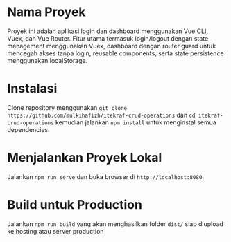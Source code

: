 # Nama Proyek

Proyek ini adalah aplikasi login dan dashboard menggunakan Vue CLI, Vuex, dan Vue Router. Fitur utama termasuk login/logout dengan state management menggunakan Vuex, dashboard dengan router guard untuk mencegah akses tanpa login, reusable components, serta state persistence menggunakan localStorage.

# Instalasi
Clone repository menggunakan `git clone https://github.com/mulkihafizh/itekraf-crud-operations` dan `cd itekraf-crud-operations` kemudian jalankan `npm install` untuk menginstal semua dependencies.

# Menjalankan Proyek Lokal
Jalankan `npm run serve` dan buka browser di `http://localhost:8080`.

# Build untuk Production
Jalankan `npm run build` yang akan menghasilkan folder `dist/` siap diupload ke hosting atau server production

